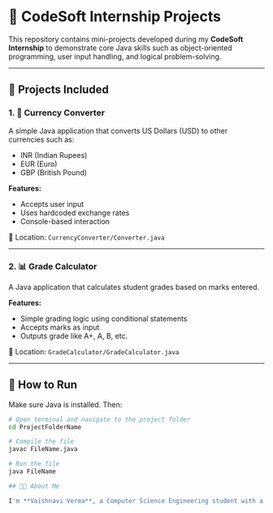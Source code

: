 # 💼 CodeSoft Internship Projects

This repository contains mini-projects developed during my **CodeSoft Internship** to demonstrate core Java skills such as object-oriented programming, user input handling, and logical problem-solving.

---

## 🧩 Projects Included

### 1. 💱 Currency Converter
A simple Java application that converts US Dollars (USD) to other currencies such as:
- INR (Indian Rupees)
- EUR (Euro)
- GBP (British Pound)

**Features:**
- Accepts user input
- Uses hardcoded exchange rates
- Console-based interaction

📁 Location: `CurrencyConverter/Converter.java`

---

### 2. 📊 Grade Calculator
A Java application that calculates student grades based on marks entered.

**Features:**
- Simple grading logic using conditional statements
- Accepts marks as input
- Outputs grade like A+, A, B, etc.

📁 Location: `GradeCalculator/GradeCalculator.java`

---

## 🚀 How to Run

Make sure Java is installed. Then:

```bash
# Open terminal and navigate to the project folder
cd ProjectFolderName

# Compile the file
javac FileName.java

# Run the file
java FileName

## 👩‍💻 About Me

I'm **Vaishnavi Verma**, a Computer Science Engineering student with a strong interest in Java programming and software development.